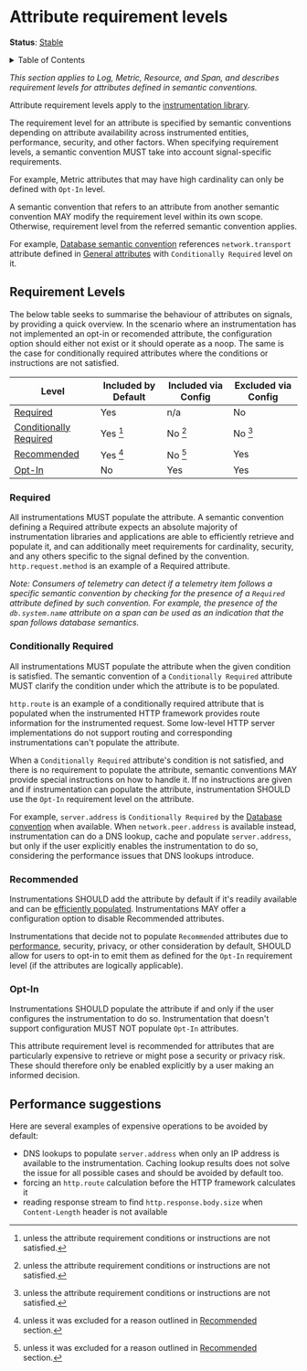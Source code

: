 # Attribute requirement levels

**Status**: [Stable][DocumentStatus]

<details>
<summary>Table of Contents</summary>

<!-- toc -->

- [Requirement Levels](#requirement-levels)
  - [Required](#required)
  - [Conditionally Required](#conditionally-required)
  - [Recommended](#recommended)
  - [Opt-In](#opt-in)
- [Performance suggestions](#performance-suggestions)

<!-- tocstop -->

</details>

_This section applies to Log, Metric, Resource, and Span, and describes
requirement levels for attributes defined in semantic conventions._

Attribute requirement levels apply to the
[instrumentation library](https://opentelemetry.io/docs/concepts/glossary/#instrumentation-library).

The requirement level for an attribute is specified by semantic conventions
depending on attribute availability across instrumented entities, performance,
security, and other factors. When specifying requirement levels, a semantic
convention MUST take into account signal-specific requirements.

For example, Metric attributes that may have high cardinality can only be
defined with `Opt-In` level.

A semantic convention that refers to an attribute from another semantic
convention MAY modify the requirement level within its own scope. Otherwise,
requirement level from the referred semantic convention applies.

<!-- TODO(jsuereth) - make examples not break on changes to semconv -->

For example, [Database semantic convention](../database/README.md) references
`network.transport` attribute defined in [General attributes](./README.md) with
`Conditionally Required` level on it.

## Requirement Levels

The below table seeks to summarise the behaviour of attributes on signals,
by providing a quick overview. 
In the scenario where an instrumentation has not implemented an opt-in or recomended attribute,
the configuration option should either not exist or it should operate as a noop.
The same is the case for conditionally required attributes where the conditions or instructions are not satisfied.

| Level | Included by Default | Included via Config | Excluded via Config |
| --- | --- | --- | --- |
| [Required](#required) | Yes | n/a | No |
| [Conditionally Required](#conditionally-required) | Yes [^1] | No [^1] | No [^1] |
| [Recommended](#recommended) | Yes [^2] | No [^2] | Yes |
| [Opt-In](#opt-in) | No | Yes | Yes |

[^1]: unless the attribute requirement conditions or instructions are not satisfied.
[^2]: unless it was excluded for a reason outlined in [Recommended](#recommended) section.

### Required

All instrumentations MUST populate the attribute. A semantic convention defining
a Required attribute expects an absolute majority of instrumentation libraries
and applications are able to efficiently retrieve and populate it, and can
additionally meet requirements for cardinality, security, and any others
specific to the signal defined by the convention. `http.request.method` is an
example of a Required attribute.

_Note: Consumers of telemetry can detect if a telemetry item follows a specific
semantic convention by checking for the presence of a `Required` attribute
defined by such convention. For example, the presence of the `db.system.name`
attribute on a span can be used as an indication that the span follows database
semantics._

### Conditionally Required

All instrumentations MUST populate the attribute when the given condition is
satisfied. The semantic convention of a `Conditionally Required` attribute MUST
clarify the condition under which the attribute is to be populated.

`http.route` is an example of a conditionally required attribute that is
populated when the instrumented HTTP framework provides route information for
the instrumented request. Some low-level HTTP server implementations do not
support routing and corresponding instrumentations can't populate the attribute.

When a `Conditionally Required` attribute's condition is not satisfied, and
there is no requirement to populate the attribute, semantic conventions MAY
provide special instructions on how to handle it. If no instructions are given
and if instrumentation can populate the attribute, instrumentation SHOULD use
the `Opt-In` requirement level on the attribute.

<!-- TODO(jsuereth) - make examples not break on changes to semconv -->

For example, `server.address` is `Conditionally Required` by the
[Database convention](../database/README.md) when available. When
`network.peer.address` is available instead, instrumentation can do a DNS
lookup, cache and populate `server.address`, but only if the user explicitly
enables the instrumentation to do so, considering the performance issues that
DNS lookups introduce.

### Recommended

Instrumentations SHOULD add the attribute by default if it's readily available
and can be [efficiently populated](#performance-suggestions). Instrumentations
MAY offer a configuration option to disable Recommended attributes.

Instrumentations that decide not to populate `Recommended` attributes due to
[performance](#performance-suggestions), security, privacy, or other
consideration by default, SHOULD allow for users to opt-in to emit them as
defined for the `Opt-In` requirement level (if the attributes are logically
applicable).

### Opt-In

Instrumentations SHOULD populate the attribute if and only if the user
configures the instrumentation to do so. Instrumentation that doesn't support
configuration MUST NOT populate `Opt-In` attributes.

This attribute requirement level is recommended for attributes that are
particularly expensive to retrieve or might pose a security or privacy risk.
These should therefore only be enabled explicitly by a user making an informed
decision.

## Performance suggestions

Here are several examples of expensive operations to be avoided by default:

- DNS lookups to populate `server.address` when only an IP address is available
  to the instrumentation. Caching lookup results does not solve the issue for
  all possible cases and should be avoided by default too.
- forcing an `http.route` calculation before the HTTP framework calculates it
- reading response stream to find `http.response.body.size` when
  `Content-Length` header is not available

[DocumentStatus]:
  https://opentelemetry.io/docs/specs/otel/document-status
